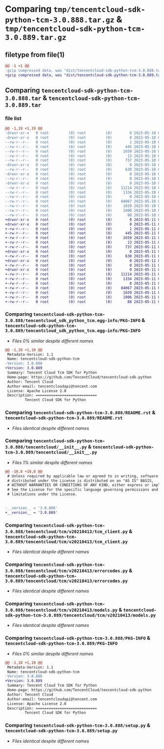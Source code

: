 # Comparing `tmp/tencentcloud-sdk-python-tcm-3.0.888.tar.gz` & `tmp/tencentcloud-sdk-python-tcm-3.0.889.tar.gz`

## filetype from file(1)

```diff
@@ -1 +1 @@
-gzip compressed data, was "dist/tencentcloud-sdk-python-tcm-3.0.888.tar", last modified: Wed May 10 02:49:32 2023, max compression
+gzip compressed data, was "dist/tencentcloud-sdk-python-tcm-3.0.889.tar", last modified: Thu May 11 03:15:38 2023, max compression
```

## Comparing `tencentcloud-sdk-python-tcm-3.0.888.tar` & `tencentcloud-sdk-python-tcm-3.0.889.tar`

### file list

```diff
@@ -1,19 +1,19 @@
-drwxr-xr-x   0 root         (0) root         (0)        0 2023-05-10 02:49:32.000000 tencentcloud-sdk-python-tcm-3.0.888/
-drwxr-xr-x   0 root         (0) root         (0)        0 2023-05-10 02:49:32.000000 tencentcloud-sdk-python-tcm-3.0.888/tencentcloud_sdk_python_tcm.egg-info/
--rw-r--r--   0 root         (0) root         (0)        1 2023-05-10 02:49:32.000000 tencentcloud-sdk-python-tcm-3.0.888/tencentcloud_sdk_python_tcm.egg-info/dependency_links.txt
--rw-r--r--   0 root         (0) root         (0)      445 2023-05-10 02:49:32.000000 tencentcloud-sdk-python-tcm-3.0.888/tencentcloud_sdk_python_tcm.egg-info/SOURCES.txt
--rw-r--r--   0 root         (0) root         (0)     1659 2023-05-10 02:49:32.000000 tencentcloud-sdk-python-tcm-3.0.888/tencentcloud_sdk_python_tcm.egg-info/PKG-INFO
--rw-r--r--   0 root         (0) root         (0)       13 2023-05-10 02:49:32.000000 tencentcloud-sdk-python-tcm-3.0.888/tencentcloud_sdk_python_tcm.egg-info/top_level.txt
--rw-r--r--   0 root         (0) root         (0)      737 2023-05-10 02:49:32.000000 tencentcloud-sdk-python-tcm-3.0.888/README.rst
-drwxr-xr-x   0 root         (0) root         (0)        0 2023-05-10 02:49:32.000000 tencentcloud-sdk-python-tcm-3.0.888/tencentcloud/
--rw-r--r--   0 root         (0) root         (0)      630 2023-05-10 02:49:32.000000 tencentcloud-sdk-python-tcm-3.0.888/tencentcloud/__init__.py
-drwxr-xr-x   0 root         (0) root         (0)        0 2023-05-10 02:49:32.000000 tencentcloud-sdk-python-tcm-3.0.888/tencentcloud/tcm/
--rw-r--r--   0 root         (0) root         (0)        0 2023-05-10 02:49:32.000000 tencentcloud-sdk-python-tcm-3.0.888/tencentcloud/tcm/__init__.py
-drwxr-xr-x   0 root         (0) root         (0)        0 2023-05-10 02:49:32.000000 tencentcloud-sdk-python-tcm-3.0.888/tencentcloud/tcm/v20210413/
--rw-r--r--   0 root         (0) root         (0)    11214 2023-05-10 02:49:32.000000 tencentcloud-sdk-python-tcm-3.0.888/tencentcloud/tcm/v20210413/tcm_client.py
--rw-r--r--   0 root         (0) root         (0)     1334 2023-05-10 02:49:32.000000 tencentcloud-sdk-python-tcm-3.0.888/tencentcloud/tcm/v20210413/errorcodes.py
--rw-r--r--   0 root         (0) root         (0)        0 2023-05-10 02:49:32.000000 tencentcloud-sdk-python-tcm-3.0.888/tencentcloud/tcm/v20210413/__init__.py
--rw-r--r--   0 root         (0) root         (0)    84067 2023-05-10 02:49:32.000000 tencentcloud-sdk-python-tcm-3.0.888/tencentcloud/tcm/v20210413/models.py
--rw-r--r--   0 root         (0) root         (0)     1659 2023-05-10 02:49:32.000000 tencentcloud-sdk-python-tcm-3.0.888/PKG-INFO
--rw-r--r--   0 root         (0) root         (0)     1006 2023-05-10 02:49:32.000000 tencentcloud-sdk-python-tcm-3.0.888/setup.py
--rw-r--r--   0 root         (0) root         (0)       88 2023-05-10 02:49:32.000000 tencentcloud-sdk-python-tcm-3.0.888/setup.cfg
+drwxr-xr-x   0 root         (0) root         (0)        0 2023-05-11 03:15:38.000000 tencentcloud-sdk-python-tcm-3.0.889/
+drwxr-xr-x   0 root         (0) root         (0)        0 2023-05-11 03:15:38.000000 tencentcloud-sdk-python-tcm-3.0.889/tencentcloud_sdk_python_tcm.egg-info/
+-rw-r--r--   0 root         (0) root         (0)        1 2023-05-11 03:15:38.000000 tencentcloud-sdk-python-tcm-3.0.889/tencentcloud_sdk_python_tcm.egg-info/dependency_links.txt
+-rw-r--r--   0 root         (0) root         (0)      445 2023-05-11 03:15:38.000000 tencentcloud-sdk-python-tcm-3.0.889/tencentcloud_sdk_python_tcm.egg-info/SOURCES.txt
+-rw-r--r--   0 root         (0) root         (0)     1659 2023-05-11 03:15:38.000000 tencentcloud-sdk-python-tcm-3.0.889/tencentcloud_sdk_python_tcm.egg-info/PKG-INFO
+-rw-r--r--   0 root         (0) root         (0)       13 2023-05-11 03:15:38.000000 tencentcloud-sdk-python-tcm-3.0.889/tencentcloud_sdk_python_tcm.egg-info/top_level.txt
+-rw-r--r--   0 root         (0) root         (0)      737 2023-05-11 03:15:38.000000 tencentcloud-sdk-python-tcm-3.0.889/README.rst
+drwxr-xr-x   0 root         (0) root         (0)        0 2023-05-11 03:15:38.000000 tencentcloud-sdk-python-tcm-3.0.889/tencentcloud/
+-rw-r--r--   0 root         (0) root         (0)      630 2023-05-11 03:15:38.000000 tencentcloud-sdk-python-tcm-3.0.889/tencentcloud/__init__.py
+drwxr-xr-x   0 root         (0) root         (0)        0 2023-05-11 03:15:38.000000 tencentcloud-sdk-python-tcm-3.0.889/tencentcloud/tcm/
+-rw-r--r--   0 root         (0) root         (0)        0 2023-05-11 03:15:38.000000 tencentcloud-sdk-python-tcm-3.0.889/tencentcloud/tcm/__init__.py
+drwxr-xr-x   0 root         (0) root         (0)        0 2023-05-11 03:15:38.000000 tencentcloud-sdk-python-tcm-3.0.889/tencentcloud/tcm/v20210413/
+-rw-r--r--   0 root         (0) root         (0)    11214 2023-05-11 03:15:38.000000 tencentcloud-sdk-python-tcm-3.0.889/tencentcloud/tcm/v20210413/tcm_client.py
+-rw-r--r--   0 root         (0) root         (0)     1334 2023-05-11 03:15:38.000000 tencentcloud-sdk-python-tcm-3.0.889/tencentcloud/tcm/v20210413/errorcodes.py
+-rw-r--r--   0 root         (0) root         (0)        0 2023-05-11 03:15:38.000000 tencentcloud-sdk-python-tcm-3.0.889/tencentcloud/tcm/v20210413/__init__.py
+-rw-r--r--   0 root         (0) root         (0)    84067 2023-05-11 03:15:38.000000 tencentcloud-sdk-python-tcm-3.0.889/tencentcloud/tcm/v20210413/models.py
+-rw-r--r--   0 root         (0) root         (0)     1659 2023-05-11 03:15:38.000000 tencentcloud-sdk-python-tcm-3.0.889/PKG-INFO
+-rw-r--r--   0 root         (0) root         (0)     1006 2023-05-11 03:15:38.000000 tencentcloud-sdk-python-tcm-3.0.889/setup.py
+-rw-r--r--   0 root         (0) root         (0)       88 2023-05-11 03:15:38.000000 tencentcloud-sdk-python-tcm-3.0.889/setup.cfg
```

### Comparing `tencentcloud-sdk-python-tcm-3.0.888/tencentcloud_sdk_python_tcm.egg-info/PKG-INFO` & `tencentcloud-sdk-python-tcm-3.0.889/tencentcloud_sdk_python_tcm.egg-info/PKG-INFO`

 * *Files 0% similar despite different names*

```diff
@@ -1,10 +1,10 @@
 Metadata-Version: 1.1
 Name: tencentcloud-sdk-python-tcm
-Version: 3.0.888
+Version: 3.0.889
 Summary: Tencent Cloud Tcm SDK for Python
 Home-page: https://github.com/TencentCloud/tencentcloud-sdk-python
 Author: Tencent Cloud
 Author-email: tencentcloudapi@tencent.com
 License: Apache License 2.0
 Description: ============================
         Tencent Cloud SDK for Python
```

### Comparing `tencentcloud-sdk-python-tcm-3.0.888/README.rst` & `tencentcloud-sdk-python-tcm-3.0.889/README.rst`

 * *Files identical despite different names*

### Comparing `tencentcloud-sdk-python-tcm-3.0.888/tencentcloud/__init__.py` & `tencentcloud-sdk-python-tcm-3.0.889/tencentcloud/__init__.py`

 * *Files 1% similar despite different names*

```diff
@@ -10,8 +10,8 @@
 # Unless required by applicable law or agreed to in writing, software
 # distributed under the License is distributed on an "AS IS" BASIS,
 # WITHOUT WARRANTIES OR CONDITIONS OF ANY KIND, either express or implied.
 # See the License for the specific language governing permissions and
 # limitations under the License.
 
 
-__version__ = '3.0.888'
+__version__ = '3.0.889'
```

### Comparing `tencentcloud-sdk-python-tcm-3.0.888/tencentcloud/tcm/v20210413/tcm_client.py` & `tencentcloud-sdk-python-tcm-3.0.889/tencentcloud/tcm/v20210413/tcm_client.py`

 * *Files identical despite different names*

### Comparing `tencentcloud-sdk-python-tcm-3.0.888/tencentcloud/tcm/v20210413/errorcodes.py` & `tencentcloud-sdk-python-tcm-3.0.889/tencentcloud/tcm/v20210413/errorcodes.py`

 * *Files identical despite different names*

### Comparing `tencentcloud-sdk-python-tcm-3.0.888/tencentcloud/tcm/v20210413/models.py` & `tencentcloud-sdk-python-tcm-3.0.889/tencentcloud/tcm/v20210413/models.py`

 * *Files identical despite different names*

### Comparing `tencentcloud-sdk-python-tcm-3.0.888/PKG-INFO` & `tencentcloud-sdk-python-tcm-3.0.889/PKG-INFO`

 * *Files 0% similar despite different names*

```diff
@@ -1,10 +1,10 @@
 Metadata-Version: 1.1
 Name: tencentcloud-sdk-python-tcm
-Version: 3.0.888
+Version: 3.0.889
 Summary: Tencent Cloud Tcm SDK for Python
 Home-page: https://github.com/TencentCloud/tencentcloud-sdk-python
 Author: Tencent Cloud
 Author-email: tencentcloudapi@tencent.com
 License: Apache License 2.0
 Description: ============================
         Tencent Cloud SDK for Python
```

### Comparing `tencentcloud-sdk-python-tcm-3.0.888/setup.py` & `tencentcloud-sdk-python-tcm-3.0.889/setup.py`

 * *Files identical despite different names*

